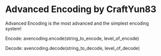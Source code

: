 # Advanced Encoding by CraftYun83

Advanced Encoding is the most advanced and the simplest encoding system!

Encode: avencoding.encode(string_to_encode, level_of_encode)

Decode: avencoding.decode(string_to_decode, level_of_decode)